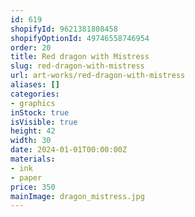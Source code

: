 ```yaml
---
id: 619
shopifyId: 9621381808458
shopifyOptionId: 49746558746954
order: 20
title: Red dragon with Mistress
slug: red-dragon-with-mistress
url: art-works/red-dragon-with-mistress
aliases: []
categories:
- graphics
inStock: true
isVisible: true
height: 42
width: 30
date: 2024-01-01T00:00:00Z
materials:
- ink
- paper
price: 350
mainImage: dragon_mistress.jpg
---
```


